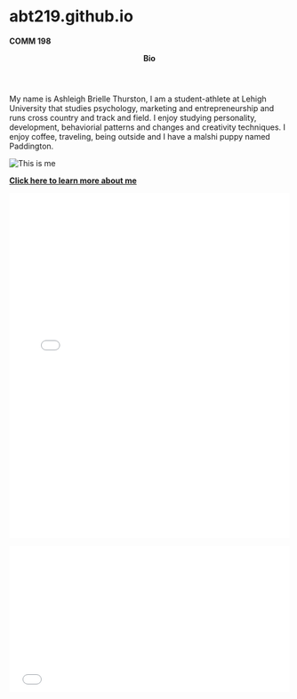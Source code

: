 # abt219.github.io
<strong>COMM 198</strong>
<p><header><strong>Bio</strong></header><p>
  
<p>My name is Ashleigh Brielle Thurston, I am a student-athlete at Lehigh University that studies psychology, marketing and entrepreneurship and runs cross country and track and field. I enjoy studying personality, development, behaviorial patterns and changes and creativity techniques. I enjoy coffee, traveling, being outside and I have a malshi puppy named Paddington.</p>
<p><img src="https://pbs.twimg.com/profile_images/1074800912332394502/-akRd4Ew_400x400.jpg" alt="This is me" /></p>
<strong><a href="https://www.linkedin.com/in/ashleigh-thurston">Click here to learn more about me</a></strong>


<p></p>
<p>
<iframe title="Chart: 2017 Lehigh University Undergraduate Enrollment" aria-describedby="This pie chart shows the percentages of undergraduate enrollment in the six colleges at Lehigh University in 2017.The College of Arts and Sciences had the largest enrollment of among all." id="datawrapper-chart-2bVVc" src="//datawrapper.dwcdn.net/2bVVc/1/" scrolling="no" frameborder="0" style="width: 0; min-width: 100% !important;" height="621"></iframe><script type="text/javascript">!function(){"use strict";window.addEventListener("message",function(a){if(void 0!==a.data["datawrapper-height"])for(var t in a.data["datawrapper-height"]){var e=document.getElementById("datawrapper-chart-"+t);e&&(e.style.height=a.data["datawrapper-height"][t]+"px")}})}();</script>
</p>
<p>
  <iframe title="Chart: 2017 Lehigh University Undergraduate Enrollment Student Origin" aria-describedby="This bar chart represents where Lehigh University's  undergraduate students who were enrolled in 2017 are from. The majority of Lehigh University's undergraduate class of 2017 are NY/NJ residents." id="datawrapper-chart-X2bIf" src="//datawrapper.dwcdn.net/X2bIf/1/" scrolling="no" frameborder="0" style="width: 0; min-width: 100% !important;" height="263"></iframe><script type="text/javascript">!function(){"use strict";window.addEventListener("message",function(a){if(void 0!==a.data["datawrapper-height"])for(var t in a.data["datawrapper-height"]){var e=document.getElementById("datawrapper-chart-"+t);e&&(e.style.height=a.data["datawrapper-height"][t]+"px")}})}();</script>
  </p>
